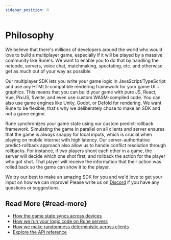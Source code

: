 ```yaml
---
sidebar_position: 0
---
```


# Philosophy

We believe that there's millions of developers around the world who would love to build a multiplayer game, especially if it will be played by a massive community like Rune's. We want to enable you to do that by handling the netcode, servers, voice chat, matchmaking, spectating, etc. and otherwise get as much out of your way as possible.

Our multiplayer SDK lets you write your game logic in JavaScript/TypeScript and use any HTML5-compatible rendering framework for your game UI + graphics. This means that you can build your game with pure JS, React, Vue, PixiJS, Svelte, and even use custom WASM-compiled code. You can also use game engines like Unity, Godot, or Defold for rendering. We want Rune to be flexible, that's why we deliberately chose to make an SDK and not a game engine.

Rune synchronizes your game state using our custom predict-rollback framework. Simulating the game in parallel on all clients and server ensures that the game is always snappy for local inputs, which is crucial when playing on mobile internet with high latency. Our server-authoritative predict-rollback approach also allow us to handle conflict resolution through rollbacks. For instance, if two players shoot each other in a game, the server will decide which one shot first, and rollback the action for the player who got shot. That player will receive the information that their action was rolled back so the game can show it to the player.

We try our best to make an amazing SDK for you and we'd love to get your input on how we can improve! Please write us on [Discord](https://discord.gg/rune-devs) if you have any questions or suggestions. 

## Read More {#read-more}

- [How the game state syncs across devices](how-it-works/syncing-game-state.md)
- [How we run your logic code on Rune servers](how-it-works/server-side-logic.md)
- [How we make randomness deterministic across clients](advanced/randomness.md)
- [Explore the API reference](api-reference.md)

